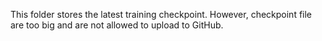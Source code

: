 This folder stores the latest training checkpoint. However, checkpoint file are too big and are not allowed to upload to GitHub.